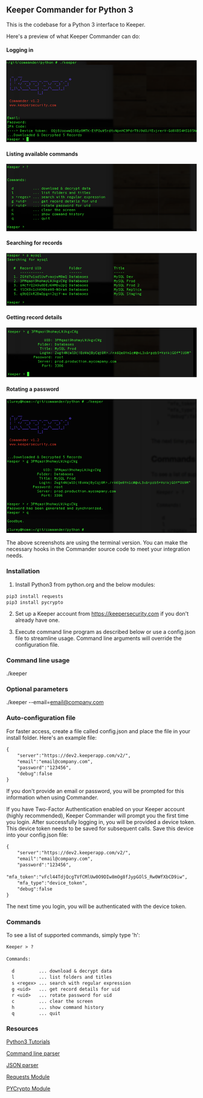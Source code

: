 Keeper Commander for Python 3
----

This is the codebase for a Python 3 interface to Keeper.

Here's a preview of what Keeper Commander can do:

#### Logging in  
<img src="images/screenshot1.png">

#### Listing available commands 
<img src="images/screenshot2.png">

#### Searching for records
<img src="images/screenshot3.png">

#### Getting record details 
<img src="images/screenshot4.png">

#### Rotating a password 
<img src="images/screenshot5.png">

The above screenshots are using the terminal version.
You can make the necessary hooks in the Commander source code
to meet your integration needs.

### Installation 

1. Install Python3 from python.org and the below modules:

```
pip3 install requests
pip3 install pycrypto
```

2. Set up a Keeper account from https://keepersecurity.com if you don't 
already have one.

3. Execute command line program as described below or use 
a config.json file to streamline usage.  Command line arguments will 
override the configuration file.

### Command line usage

./keeper

### Optional parameters

./keeper --email=email@company.com 

### Auto-configuration file

For faster access, create a file called config.json and
place the file in your install folder.  Here's an example file:

```
{                                                                               
    "server":"https://dev2.keeperapp.com/v2/",
    "email":"email@company.com",
    "password":"123456",
    "debug":false
}
```

If you don't provide an email or password, you will be prompted
for this information when using Commander.

If you have Two-Factor Authentication enabled on your Keeper account 
(highly recommended), Keeper Commander will prompt you the first time
you login.  After successfully logging in, you will be provided 
a device token. This device token needs to be saved for subsequent
calls. Save this device into your config.json file:

```
{                                                                               
    "server":"https://dev2.keeperapp.com/v2/",
    "email":"email@company.com",
    "password":"123456",
    "mfa_token":"vFcl44TdjQcgTVfCMlUw0O9DIw8mOg8fJypGOlS_Rw0WfXbCD9iw",
    "mfa_type":"device_token",
    "debug":false
}
```

The next time you login, you will be authenticated with the device token.

### Commands

To see a list of supported commands, simply type 'h':

```
Keeper > ?

Commands:

  d         ... download & decrypt data
  l         ... list folders and titles
  s <regex> ... search with regular expression
  g <uid>   ... get record details for uid
  r <uid>   ... rotate password for uid
  c         ... clear the screen
  h         ... show command history
  q         ... quit

```

### Resources 

[Python3 Tutorials](https://docs.python.org/3/index.html)

[Command line parser](https://docs.python.org/3/howto/argparse.html)

[JSON parser](https://docs.python.org/3/library/json.html)

[Requests Module](http://requests.readthedocs.org/en/latest/)

[PYCrypto Module](https://www.dlitz.net/software/pycrypto/api/current/)


